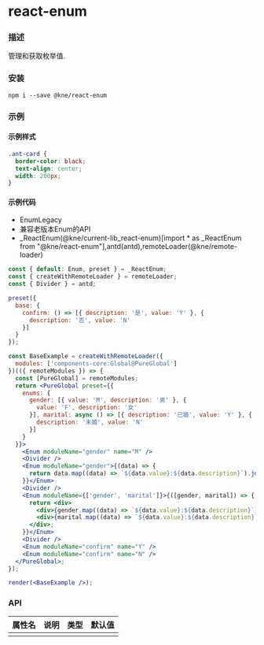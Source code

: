 
# react-enum


### 描述

管理和获取枚举值.


### 安装

```shell
npm i --save @kne/react-enum
```

### 示例


#### 示例样式

```scss
.ant-card {
  border-color: black;
  text-align: center;
  width: 200px;
}
```

#### 示例代码

- EnumLegacy
- 兼容老版本Enum的API
- _ReactEnum(@kne/current-lib_react-enum)[import * as _ReactEnum from "@kne/react-enum"],antd(antd),remoteLoader(@kne/remote-loader)

```jsx
const { default: Enum, preset } = _ReactEnum;
const { createWithRemoteLoader } = remoteLoader;
const { Divider } = antd;

preset({
  base: {
    confirm: () => [{ description: '是', value: 'Y' }, {
      description: '否', value: 'N'
    }]
  }
});

const BaseExample = createWithRemoteLoader({
  modules: ['components-core:Global@PureGlobal']
})(({ remoteModules }) => {
  const [PureGlobal] = remoteModules;
  return <PureGlobal preset={{
    enums: {
      gender: [{ value: 'M', description: '男' }, {
        value: 'F', description: '女'
      }], marital: async () => [{ description: '已婚', value: 'Y' }, {
        description: '未婚', value: 'N'
      }]
    }
  }}>
    <Enum moduleName="gender" name="M" />
    <Divider />
    <Enum moduleName="gender">{(data) => {
      return data.map((data) => `${data.value}:${data.description}`).join(',');
    }}</Enum>
    <Divider />
    <Enum moduleName={['gender', 'marital']}>{([gender, marital]) => {
      return <div>
        <div>{gender.map((data) => `${data.value}:${data.description}`).join(',')}</div>
        <div>{marital.map((data) => `${data.value}:${data.description}`).join(',')}</div>
      </div>;
    }}</Enum>
    <Divider />
    <Enum moduleName="confirm" name="Y" />
    <Enum moduleName="confirm" name="N" />
  </PureGlobal>;
});

render(<BaseExample />);

```


### API

| 属性名 | 说明 | 类型 | 默认值 |
|-----|----|----|-----|
|     |    |    |     |

